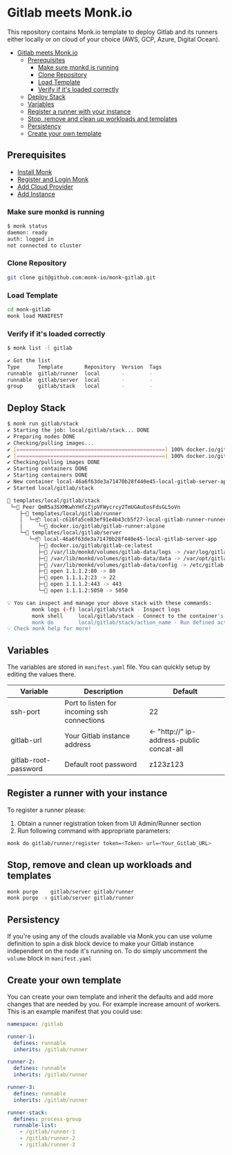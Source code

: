 # Gitlab meets Monk.io

This repository contains Monk.io template to deploy Gitlab and its runners either locally or on cloud of your choice (AWS, GCP, Azure, Digital Ocean).

- [Gitlab meets Monk.io](#gitlab-meets-monkio)
  - [Prerequisites](#prerequisites)
    - [Make sure monkd is running](#make-sure-monkd-is-running)
    - [Clone Repository](#clone-repository)
    - [Load Template](#load-template)
    - [Verify if it's loaded correctly](#verify-if-its-loaded-correctly)
  - [Deploy Stack](#deploy-stack)
  - [Variables](#variables)
  - [Register a runner with your instance](#register-a-runner-with-your-instance)
  - [Stop, remove and clean up workloads and templates](#stop-remove-and-clean-up-workloads-and-templates)
  - [Persistency](#persistency)
  - [Create your own template](#create-your-own-template)

## Prerequisites

- [Install Monk](https://docs.monk.io/docs/get-monk)
- [Register and Login Monk](https://docs.monk.io/docs/acc-and-auth)
- [Add Cloud Provider](https://docs.monk.io/docs/cloud-provider)
- [Add Instance](https://docs.monk.io/docs/multi-cloud)

### Make sure monkd is running

```bash
$ monk status
daemon: ready
auth: logged in
not connected to cluster
```

### Clone Repository

```bash
git clone git@github.com:monk-io/monk-gitlab.git
```

### Load Template

```bash
cd monk-gitlab
monk load MANIFEST
```

### Verify if it's loaded correctly

```bash
$ monk list -l gitlab

✔ Got the list
Type      Template       Repository  Version  Tags
runnable  gitlab/runner  local       -        -
runnable  gitlab/server  local       -        -
group     gitlab/stack   local       -        -
```

## Deploy Stack

```bash
$ monk run gitlab/stack
✔ Starting the job: local/gitlab/stack... DONE
✔ Preparing nodes DONE
✔ Checking/pulling images...
✔ [================================================] 100% docker.io/gitlab/gitlab-ce:latest QmR5a3SXMKwhYHfcZjpVFWycrcy2TmUGAuEosFdsGL5oVn
✔ [================================================] 100% docker.io/gitlab/gitlab-runner:alpine QmR5a3SXMKwhYHfcZjpVFWycrcy2TmUGAuEosFdsGL5oVn
✔ Checking/pulling images DONE
✔ Starting containers DONE
✔ Starting containers DONE
✔ New container local-46a6f63de3a71470b28f440e45-local-gitlab-server-app created DONE
✔ Started local/gitlab/stack

🔩 templates/local/gitlab/stack
 └─🧊 Peer QmR5a3SXMKwhYHfcZjpVFWycrcy2TmUGAuEosFdsGL5oVn
    ├─🔩 templates/local/gitlab/runner
    │  └─📦 local-c616fa5ce83ef91e4b43cb5f27-local-gitlab-runner-runner
    │     └─🧩 docker.io/gitlab/gitlab-runner:alpine
    └─🔩 templates/local/gitlab/server
       └─📦 local-46a6f63de3a71470b28f440e45-local-gitlab-server-app
          ├─🧩 docker.io/gitlab/gitlab-ce:latest
          ├─💾 /var/lib/monkd/volumes/gitlab-data/logs -> /var/log/gitlab
          ├─💾 /var/lib/monkd/volumes/gitlab-data/data -> /var/opt/gitlab
          ├─💾 /var/lib/monkd/volumes/gitlab-data/config -> /etc/gitlab
          ├─🔌 open 1.1.1.2:80 -> 80
          ├─🔌 open 1.1.1.2:23 -> 22
          ├─🔌 open 1.1.1.2:443 -> 443
          └─🔌 open 1.1.1.2:5050 -> 5050

💡 You can inspect and manage your above stack with these commands:
        monk logs (-f) local/gitlab/stack - Inspect logs
        monk shell     local/gitlab/stack - Connect to the container's shell
        monk do        local/gitlab/stack/action_name - Run defined action (if exists)
💡 Check monk help for more!
```

## Variables

The variables are stored in `manifest.yaml` file.
You can quickly setup by editing the values there.

| Variable             | Description                                 | Default                                   |
| -------------------- | ------------------------------------------- | ----------------------------------------- |
| ssh-port             | Port to listen for incoming ssh connections | 22                                        |
| gitlab-url           | Your Gitlab instance address                | <- "http://" ip-address-public concat-all |
| gitlab-root-password | Default root password                       | z123z123                                  |

## Register a runner with your instance

To register a runner please:

1) Obtain a runner registration token from UI Admin/Runner section
2) Run following command with appropriate parameters:

```bash
monk do gitlab/runner/register token=<Token> url=<Your_Gitlab_URL>
```

## Stop, remove and clean up workloads and templates

```bash
monk purge    gitlab/server gitlab/runner
monk purge -x gitlab/server gitlab/runner
```

## Persistency

If you're using any of the clouds available via Monk.you can use volume definition to spin a disk block device to make your Gitlab instance independent on the node it's running on.
To do simply uncomment the `volume` block in `manifest.yaml`

## Create your own template

You can create your own template and inherit the defaults and add more changes that are needed by you. For example increase amount of workers.
This is an example manifest that you could use:

```yaml
namespace: /gitlab

runner-1:
  defines: runnable
  inherits: /gitlab/runner

runner-2:
  defines: runnable
  inherits: /gitlab/runner

runner-3:
  defines: runnable
  inherits: /gitlab/runner

runner-stack:
  defines: process-group
  runnable-list:
    - /gitlab/runner-1
    - /gitlab/runner-2
    - /gitlab/runner-3
```

